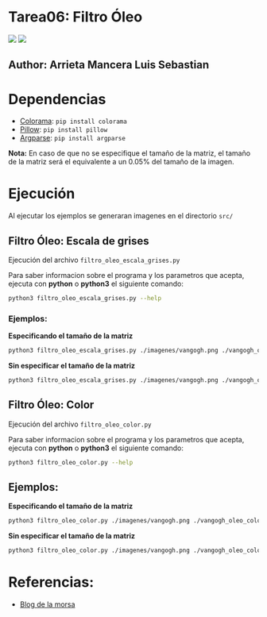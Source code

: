 # Tarea06: Filtro Óleo

<img src="https://i.giphy.com/media/v1.Y2lkPTc5MGI3NjExY21xdG1xZ2xzaXoxbDdxYTNwOGRsaW4xOXJwZDV5dXdwNWJ2YzdqZyZlcD12MV9pbnRlcm5hbF9naWZfYnlfaWQmY3Q9Zw/Z2y7SdhLm6Uq1pbc1q/giphy-downsized-large.gif"/>

<img src="https://i.giphy.com/media/v1.Y2lkPTc5MGI3NjExc2h2bjh6Z3Q1enpnamxidmkyZ3NmOThxOGY4dzU0ZjNpbjY4djdwaCZlcD12MV9pbnRlcm5hbF9naWZfYnlfaWQmY3Q9Zw/5wqSH7AJcNRMWBvp5wA/giphy.gif"/>

## Author: Arrieta Mancera Luis Sebastian

# Dependencias

+ [Colorama](https://pypi.org/project/colorama/): `pip install colorama`
+ [Pillow](https://pypi.org/project/pillow/): `pip install pillow`
+ [Argparse](https://pypi.org/project/argparse/): `pip install argparse`

**Nota:** En caso de que no se especifique el tamaño de la matriz, el tamaño de la matriz será el equivalente a un 0.05% del tamaño de la imagen.

# Ejecución

Al ejecutar los ejemplos se generaran imagenes en el directorio `src/`

## Filtro Óleo: Escala de grises

Ejecución del archivo `filtro_oleo_escala_grises.py`

Para saber informacion sobre el programa y los parametros que acepta, ejecuta con **python** o **python3** el siguiente comando:

```bash
python3 filtro_oleo_escala_grises.py --help
```

### Ejemplos:

**Especificando el tamaño de la matriz**
```bash
python3 filtro_oleo_escala_grises.py ./imagenes/vangogh.png ./vangogh_oleo_gris_6x6.png --ms 6
```

**Sin especificar el tamaño de la matriz**
```bash
python3 filtro_oleo_escala_grises.py ./imagenes/vangogh.png ./vangogh_oleo_gris.png
```

## Filtro Óleo: Color

Ejecución del archivo `filtro_oleo_color.py`

Para saber informacion sobre el programa y los parametros que acepta, ejecuta con **python** o **python3** el siguiente comando:

```bash
python3 filtro_oleo_color.py --help
```

## Ejemplos:

**Especificando el tamaño de la matriz**
```bash
python3 filtro_oleo_color.py ./imagenes/vangogh.png ./vangogh_oleo_color_6x6.png --ms 6
```

**Sin especificar el tamaño de la matriz**
```bash
python3 filtro_oleo_color.py ./imagenes/vangogh.png ./vangogh_oleo_color.png
```

# Referencias:

+ [Blog de la morsa](https://la-morsa.blogspot.com/search?q=Oleo)



